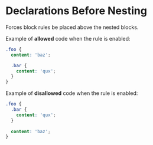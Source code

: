 # Declarations Before Nesting

Forces block rules be placed above the nested blocks.

Example of **allowed** code when the rule is enabled:

```scss
.foo {
  content: 'baz';

  .bar {
    content: 'qux';
  }
}
```

Example of **disallowed** code when the rule is enabled:

```scss
.foo {
  .bar {
    content: 'qux';
  }
  
  content: 'baz';
}
```

